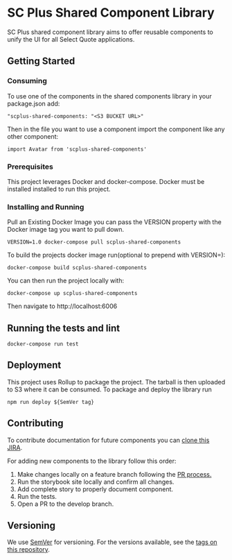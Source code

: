 # SC Plus Shared Component Library

SC Plus shared component library aims to offer reusable components to unify the UI for all Select Quote applications.

## Getting Started

### Consuming

To use one of the components in the shared components library in your package.json add:

```
"scplus-shared-components: "<S3 BUCKET URL>"
```

Then in the file you want to use a component import the component like any other component:

```
import Avatar from 'scplus-shared-components'
```

### Prerequisites

This project leverages Docker and docker-compose. Docker must be installed installed to run this project.

### Installing and Running

Pull an Existing Docker Image you can pass the VERSION property with the Docker image tag you want to pull down.

```
VERSION=1.0 docker-compose pull scplus-shared-components
```

To build the projects docker image run(optional to prepend with VERSION=<tag>):

```
docker-compose build scplus-shared-components
```

You can then run the project locally with:

```
docker-compose up scplus-shared-components
```

Then navigate to http://localhost:6006

## Running the tests and lint

```
docker-compose run test
```

## Deployment

This project uses Rollup to package the project. The tarball is then uploaded to S3 where it can be consumed.
To package and deploy the library run

```
npm run deploy ${SemVer tag}
```

## Contributing

To contribute documentation for future components you can [clone this JIRA](https://selectquote.atlassian.net/browse/SSC-1).

For adding new components to the library follow this order:

1. Make changes locally on a feature branch following the [PR process.](https://selectquote.atlassian.net/wiki/spaces/SE/pages/839516288/Pull+Requests)
2. Run the storybook site locally and confirm all changes.
3. Add complete story to properly document component.
4. Run the tests.
5. Open a PR to the develop branch.

## Versioning

We use [SemVer](http://semver.org/) for versioning. For the versions available, see the [tags on this repository](https://bitbucket.org/SelectQuote/scplus-shared-components/src/master/).
